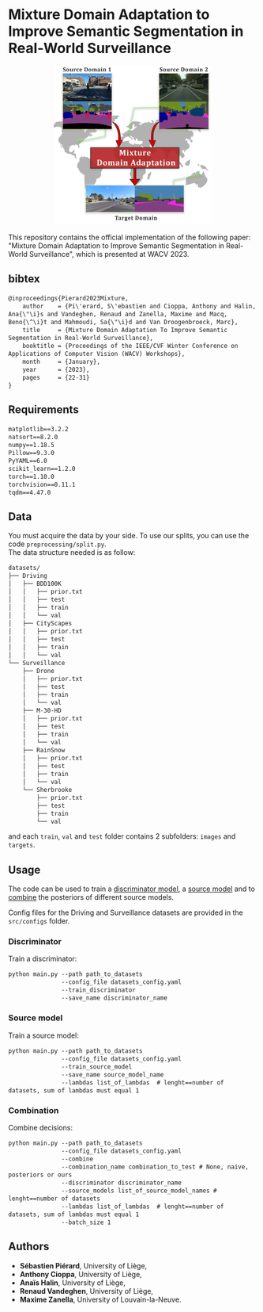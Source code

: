 # Mixture Domain Adaptation to Improve Semantic Segmentation in Real-World Surveillance

<p align="center"><img src="assets/graphical_abstract.png" height="320" ></p>

This repository contains the official implementation of the following paper: "Mixture Domain Adaptation to Improve Semantic Segmentation in Real-World Surveillance", which is presented at WACV 2023.  


## bibtex
```
@inproceedings{Pierard2023Mixture,
    author    = {Pi\'erard, S\'ebastien and Cioppa, Anthony and Halin, Ana{\"\i}s and Vandeghen, Renaud and Zanella, Maxime and Macq, Beno{\^\i}t and Mahmoudi, Sa{\"\i}d and Van Droogenbroeck, Marc},
    title     = {Mixture Domain Adaptation To Improve Semantic Segmentation in Real-World Surveillance},
    booktitle = {Proceedings of the IEEE/CVF Winter Conference on Applications of Computer Vision (WACV) Workshops},
    month     = {January},
    year      = {2023},
    pages     = {22-31}
}
```

## Requirements
```
matplotlib==3.2.2
natsort==8.2.0
numpy==1.18.5
Pillow==9.3.0
PyYAML==6.0
scikit_learn==1.2.0
torch==1.10.0
torchvision==0.11.1
tqdm==4.47.0
```

## Data

You must acquire the data by your side. To use our splits, you can use the code `preprocessing/split.py`.   
The data structure needed is as follow:

```
datasets/
├── Driving
│   ├── BDD100K
│   │   ├── prior.txt
│   │   ├── test
│   │   ├── train
│   │   └── val
│   ├── CityScapes
│   │   ├── prior.txt
│   │   ├── test
│   │   ├── train
│   │   └── val
└── Surveillance
    ├── Drone
    │   ├── prior.txt
    │   ├── test
    │   ├── train
    │   └── val
    ├── M-30-HD
    │   ├── prior.txt
    │   ├── test
    │   ├── train
    │   └── val
    ├── RainSnow
    │   ├── prior.txt
    │   ├── test
    │   ├── train
    │   └── val
    └── Sherbrooke
        ├── prior.txt
        ├── test
        ├── train
        └── val
```

and each `train`, `val` and `test` folder contains 2 subfolders: `images` and `targets`.
    
## Usage

The code can be used to train a [discriminator model](#discriminator), a [source model](#source-model) and to [combine](#combination) the posteriors of different source models.

Config files for the Driving and Surveillance datasets are provided in the `src/configs` folder.

### Discriminator
Train a discriminator:
```
python main.py --path path_to_datasets
               --config_file datasets_config.yaml
               --train_discriminator
               --save_name discriminator_name
```
### Source model
Train a source model:
```
python main.py --path path_to_datasets
               --config_file datasets_config.yaml
               --train_source_model
               --save_name source_model_name
               --lambdas list_of_lambdas  # lenght==number of datasets, sum of lambdas must equal 1
```
### Combination
Combine decisions:
```
python main.py --path path_to_datasets
               --config_file datasets_config.yaml
               --combine
               --combination_name combination_to_test # None, naive, posteriors or ours
               --discriminator discriminator_name
               --source_models list_of_source_model_names # lenght==number of datasets
               --lambdas list_of_lambdas  # lenght==number of datasets, sum of lambdas must equal 1
               --batch_size 1
```

## Authors
* **Sébastien Piérard**, University of Liège,
* **Anthony Cioppa**, University of Liège,
* **Anaïs Halin**, University of Liège,
* **Renaud Vandeghen**, University of Liège,
* **Maxime Zanella**, University of Louvain-la-Neuve.
